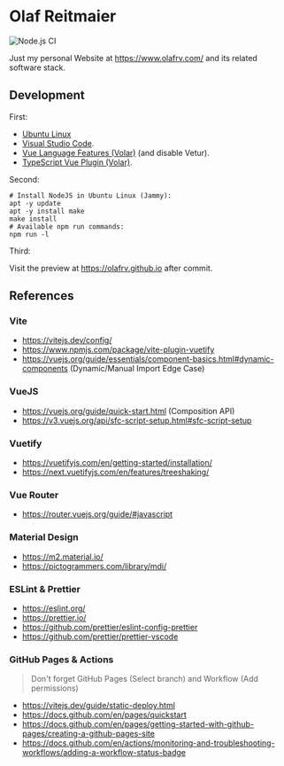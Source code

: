 # Olaf Reitmaier

![Node.js CI](https://github.com/olafrv/olafrv.github.io/actions/workflows/node.yml/badge.svg)

Just my personal Website at https://www.olafrv.com/ and its related software stack.

## Development

First:

* [Ubuntu Linux](https://ubuntu.com/)
* [Visual Studio Code](https://code.visualstudio.com/).
* [Vue Language Features (Volar)](https://marketplace.visualstudio.com/items?itemName=Vue.volar) (and disable Vetur).
* [TypeScript Vue Plugin (Volar)](https://marketplace.visualstudio.com/items?itemName=Vue.vscode-typescript-vue-plugin).

Second:

```
# Install NodeJS in Ubuntu Linux (Jammy):
apt -y update
apt -y install make
make install
# Available npm run commands:
npm run -l
```

Third:

Visit the preview at https://olafrv.github.io after commit.

## References

### Vite

* https://vitejs.dev/config/
* https://www.npmjs.com/package/vite-plugin-vuetify
* https://vuejs.org/guide/essentials/component-basics.html#dynamic-components (Dynamic/Manual Import Edge Case)

### VueJS

* https://vuejs.org/guide/quick-start.html (Composition API)
* https://v3.vuejs.org/api/sfc-script-setup.html#sfc-script-setup

### Vuetify

* https://vuetifyjs.com/en/getting-started/installation/
* https://next.vuetifyjs.com/en/features/treeshaking/

### Vue Router
* https://router.vuejs.org/guide/#javascript

### Material Design
* https://m2.material.io/
* https://pictogrammers.com/library/mdi/

### ESLint & Prettier

* https://eslint.org/
* https://prettier.io/
* https://github.com/prettier/eslint-config-prettier
* https://github.com/prettier/prettier-vscode

### GitHub Pages & Actions

> Don't forget GitHub Pages (Select branch) and Workflow (Add permissions)

* https://vitejs.dev/guide/static-deploy.html
* https://docs.github.com/en/pages/quickstart
* https://docs.github.com/en/pages/getting-started-with-github-pages/creating-a-github-pages-site
* https://docs.github.com/en/actions/monitoring-and-troubleshooting-workflows/adding-a-workflow-status-badge

